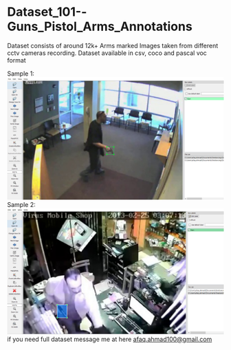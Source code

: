 # Dataset_101--Guns_Pistol_Arms_Annotations

Dataset consists of around 12k+ Arms marked Images taken from different cctv cameras recording. Dataset available in csv, coco and pascal voc format

Sample 1:
![sample1_arm.png](sample1_arm.png)
Sample 2:
![sample2_arm.png](sample2_arm.png)
if you need full dataset message me at here [afaq.ahmad100@gmail.com](afaq.ahmad100@gmail.com)
